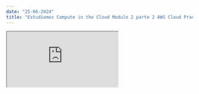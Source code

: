 ```yaml
---
date: "25-06-2024"
title: "Estudiemos Compute in the Cloud Modulo 2 parte 2 AWS Cloud Practitioner Essentials"
---
```

<iframe src="https://www.youtube.com/embed/aKUDepKVWRM" allowfullscreen></iframe>

